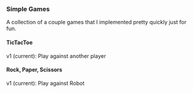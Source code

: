 ### Simple Games

A collection of a couple games that I implemented pretty quickly just for fun.

#### TicTacToe

v1 (current): Play against another player

#### Rock, Paper, Scissors

v1 (current): Play against Robot
